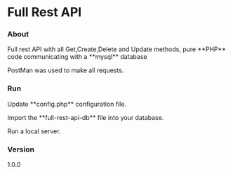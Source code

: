 <h1>Full Rest API</h1>

<h3>About</h3>
<p>Full rest API with all Get,Create,Delete and Update methods, pure **PHP** code communicating with a **mysql** database</p>
<p>PostMan was used to make all requests.</p>

<h3>Run</h3>
<p>Update **config.php** configuration file.</p>
<p>Import the **full-rest-api-db** file into your database.</p>
<p>Run a local server.</p>

<h3>Version</h3>
<p>1.0.0</p>
